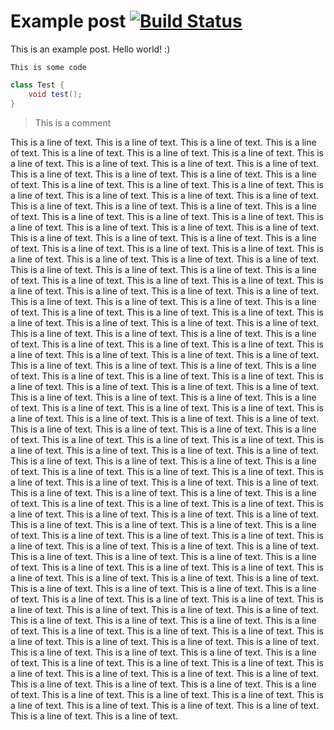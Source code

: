 # Example post [![Build Status](https://travis-ci.com/FontysVenlo/darc-2019-assignment2a-templatemethod-Sakul6499.svg?token=pjAQp9FSh1ucHMWGryt2&branch=master)](https://travis-ci.com/FontysVenlo/darc-2019-assignment2a-templatemethod-Sakul6499)

This is an example post.
Hello world! :)

```pseudo
This is some code
```

```java
class Test {
    void test();
}
```

> This is a comment

This is a line of text.
This is a line of text.
This is a line of text.
This is a line of text.
This is a line of text.
This is a line of text.
This is a line of text.
This is a line of text.
This is a line of text.
This is a line of text.
This is a line of text.
This is a line of text.
This is a line of text.
This is a line of text.
This is a line of text.
This is a line of text.
This is a line of text.
This is a line of text.
This is a line of text.
This is a line of text.
This is a line of text.
This is a line of text.
This is a line of text.
This is a line of text.
This is a line of text.
This is a line of text.
This is a line of text.
This is a line of text.
This is a line of text.
This is a line of text.
This is a line of text.
This is a line of text.
This is a line of text.
This is a line of text.
This is a line of text.
This is a line of text.
This is a line of text.
This is a line of text.
This is a line of text.
This is a line of text.
This is a line of text.
This is a line of text.
This is a line of text.
This is a line of text.
This is a line of text.
This is a line of text.
This is a line of text.
This is a line of text.
This is a line of text.
This is a line of text.
This is a line of text.
This is a line of text.
This is a line of text.
This is a line of text.
This is a line of text.
This is a line of text.
This is a line of text.
This is a line of text.
This is a line of text.
This is a line of text.
This is a line of text.
This is a line of text.
This is a line of text.
This is a line of text.
This is a line of text.
This is a line of text.
This is a line of text.
This is a line of text.
This is a line of text.
This is a line of text.
This is a line of text.
This is a line of text.
This is a line of text.
This is a line of text.
This is a line of text.
This is a line of text.
This is a line of text.
This is a line of text.
This is a line of text.
This is a line of text.
This is a line of text.
This is a line of text.
This is a line of text.
This is a line of text.
This is a line of text.
This is a line of text.
This is a line of text.
This is a line of text.
This is a line of text.
This is a line of text.
This is a line of text.
This is a line of text.
This is a line of text.
This is a line of text.
This is a line of text.
This is a line of text.
This is a line of text.
This is a line of text.
This is a line of text.
This is a line of text.
This is a line of text.
This is a line of text.
This is a line of text.
This is a line of text.
This is a line of text.
This is a line of text.
This is a line of text.
This is a line of text.
This is a line of text.
This is a line of text.
This is a line of text.
This is a line of text.
This is a line of text.
This is a line of text.
This is a line of text.
This is a line of text.
This is a line of text.
This is a line of text.
This is a line of text.
This is a line of text.
This is a line of text.
This is a line of text.
This is a line of text.
This is a line of text.
This is a line of text.
This is a line of text.
This is a line of text.
This is a line of text.
This is a line of text.
This is a line of text.
This is a line of text.
This is a line of text.
This is a line of text.
This is a line of text.
This is a line of text.
This is a line of text.
This is a line of text.
This is a line of text.
This is a line of text.
This is a line of text.
This is a line of text.
This is a line of text.
This is a line of text.
This is a line of text.
This is a line of text.
This is a line of text.
This is a line of text.
This is a line of text.
This is a line of text.
This is a line of text.
This is a line of text.
This is a line of text.
This is a line of text.
This is a line of text.
This is a line of text.
This is a line of text.
This is a line of text.
This is a line of text.
This is a line of text.
This is a line of text.
This is a line of text.
This is a line of text.
This is a line of text.
This is a line of text.
This is a line of text.
This is a line of text.
This is a line of text.
This is a line of text.
This is a line of text.
This is a line of text.
This is a line of text.
This is a line of text.
This is a line of text.
This is a line of text.
This is a line of text.
This is a line of text.
This is a line of text.
This is a line of text.
This is a line of text.
This is a line of text.
This is a line of text.
This is a line of text.
This is a line of text.
This is a line of text.
This is a line of text.
This is a line of text.
This is a line of text.
This is a line of text.
This is a line of text.
This is a line of text.
This is a line of text.
This is a line of text.
This is a line of text.
This is a line of text.
This is a line of text.
This is a line of text.
This is a line of text.
This is a line of text.
This is a line of text.
This is a line of text.
